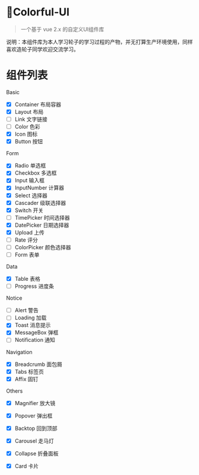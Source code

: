 # :rainbow:Colorful-UI

> 一个基于 vue 2.x 的自定义UI组件库

说明：本组件库为本人学习轮子的学习过程的产物，并无打算生产环境使用，同样喜欢造轮子同学欢迎交流学习。

#  组件列表

Basic

- [x] Container 布局容器
- [x] Layout 布局
- [ ] Link 文字链接
- [ ] Color 色彩
- [x] Icon 图标
- [x] Button 按钮

Form

- [x] Radio 单选框
- [x] Checkbox 多选框
- [x] Input 输入框
- [x] InputNumber 计算器
- [x] Select 选择器
- [x] Cascader 级联选择器
- [x] Switch 开关
- [ ] TimePicker 时间选择器 
- [x] DatePicker 日期选择器
- [x] Upload 上传
- [ ] Rate 评分
- [ ] ColorPicker 颜色选择器
- [ ] Form 表单

Data

- [x] Table 表格
- [ ] Progress 进度条

Notice

- [ ] Alert 警告
- [ ] Loading 加载
- [x] Toast 消息提示
- [x] MessageBox 弹框
- [ ] Notification 通知

Navigation

- [x] Breadcrumb 面包屑 
- [x] Tabs 标签页
- [x] Affix 固钉

Others

- [x] Magnifier 放大镜
- [x] Popover 弹出框
- [x] Backtop 回到顶部
- [x] Carousel 走马灯
- [x] Collapse 折叠面板
- [x] Card 卡片







